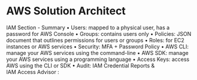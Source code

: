 # AWS Solution Architect
IAM Section - Summary
• Users: mapped to a physical user, has a password for AWS Console
• Groups: contains users only
• Policies: JSON document that outlines permissions for users or groups
• Roles: for EC2 instances or AWS services
• Security: MFA + Password Policy
• AWS CLI: manage your AWS services using the command-line
• AWS SDK: manage your AWS services using a programming language
• Access Keys: access AWS using the CLI or SDK
• Audit: IAM Credential Reports & IAM Access Advisor
:

